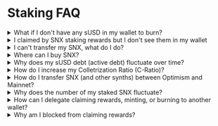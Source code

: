 # Staking FAQ

<details>

<summary>What if I don't have any sUSD in my wallet to burn?</summary>

If you have an sUSD debt, but you have no sUSD in your wallet, then you must have done one of the following:

* Transferred it to another wallet
* Transferred it to a centralized / decentralized exchanged and sold it
* Burned sUSD in the past to raise your C-Ratio
* Exchanged it into another Synth / opened a futures position / etc.

To unlock your SNX, you must acquire the amount of sUSD under Debt in the Synthetix Staking dapp. If you transferred it to another wallet or an exchange, you will need to transfer it back into the wallet that contains your locked SNX. And if you sold the sUSD, you must buy it back.

If you are unable to acquire enough sUSD, you can also self-liquidate under the new liquidation mechanism.

You can purchase sUSD easily from [Curve](https://curve.fi/) or [Uniswap](https://uniswap.exchange/).

Once you've paid back your sUSD debt, your SNX will be unlocked and able to be transferred. Note - Your escrowed SNX will not be unlocked until it is fully vested.

</details>

<details>

<summary>I claimed by SNX staking rewards but I don't see them in my wallet</summary>

When you "claim" in the Rewards tab on Staking dAPP you are assigned your % of SNX in an escrow record in the RewardEscrow Contract. Your rewards will not show in your wallet address but they are assigned to your wallet address to be vested in 12 months from their claim date.

You will now be able to mint from those escrowed SNX as they are also used as your collateral. So mint away if you can and compound your next weeks SNX rewards.

</details>

<details>

<summary>I can't transfer my SNX, what do I do?</summary>

If you try to send more SNX than is transferrable, the transaction will fail.\
\
In the Staking dapp, if you go to the [mint page](https://staking.synthetix.eth.limo/staking/mint) it will show you how much of your SNX is transferrable and how much is in escrow.

To unlock your locked (staked) SNX, you need to 'burn' the sUSD active debt you owe. Go to the [burn section](https://staking.synthetix.eth.limo/staking/burn) of the Synthetix dapp to unlock SNX.

</details>

<details>

<summary>Where can I buy SNX?</summary>

There are several centralized and decentralized exchanges where you can buy SNX. View the centralized markets on [CoinGecko](https://www.coingecko.com/en/coins/synthetix-network-token#markets)

</details>

<details>

<summary>Why does my sUSD debt (active debt) fluctuate over time?</summary>

When you stake SNX and mint sUSD, you create a 'debt,' which is how much sUSD you need to burn to unlock your SNX again. Your debt represents a proportion of all the debt in the system. Whenever someone makes a gain through Synths, they make it against all the debt in the system.

Therefore, if the system debt increases, your debt will proportionately increase as well. When you mint sUSD, the Synthetix smart contract will work out how much debt you represented in the network at the time you joined.\
​\
For example, if you minted $1000 sUSD and the total sUSD value of all Synths in circulation is currently $1 million, your debt ratio owed to the network is 0.1%. However, as the total sUSD value of Synths increase (such as when sBTC or sETH increase in value), your debt ratio owed to the network remains constant at 0.1%.

Imagine if total sUSD value of all Synths suddenly doubles due to price increases in Synths such as sBTC or sETH, and now gets to $2 million, you will need to repay $2000 sUSD in order to unlock all your SNX. Why does this happen? This is because every staker needs to share the debt in proportion to their initial ratio so that the monetary policy balances out.

There is no free money created out of thin air. Every sUSD gain generates a corresponding debt value.

</details>

<details>

<summary>How do I increase my Colletrization Ratio (C-Ratio)?</summary>

There are three ways to increase your C-Ratio:

1. Burn some sUSD to clear some of your debt.&#x20;
2. Stake additional SNX.
3. Wait for the price of SNX to increase.

</details>

<details>

<summary>How do I transfer SNX (and other synths) between Optimism and Mainnet?</summary>

Please use the [SNX bridge](https://staking.synthetix.eth.limo/bridge), powered by Socket, to transfer SNX and other synths between Optimism and Mainnet.

</details>

<details>

<summary>Why does the number of my staked SNX fluctuate?</summary>

If you've staked your SNX, you might have noticed that the number of staked SNX in your wallet can change. This is due to fluctuations in the SNX price and account active debt.

</details>

<details>

<summary>How can I delegate claiming rewards, minting, or burning to another wallet?</summary>

Go to the [delegate section of the Synthetix staking dapp](https://staking.synthetix.io/delegate) to delegate to another wallet.

</details>

<details>

<summary>Why am I blocked from claiming rewards?</summary>

You are blocked from claiming rewards because your Collateralisation Ratio is below the target c-ratio. To increase your Collateralisation Ratio, you'll need to burn enough sUSD to get your Collateralisation Ratio above the target c-ratio.

</details>
